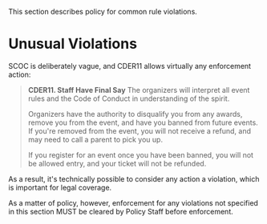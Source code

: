 This section describes policy for common rule violations.

# Unusual Violations

SCOC is deliberately vague, and CDER11 allows virtually any enforcement action:

> **CDER11. Staff Have Final Say**
> The organizers will interpret all event rules and the Code of Conduct in understanding of the spirit.
> 
> Organizers have the authority to disqualify you from any awards, remove you from the event, and have you banned from future events. If you're removed from the event, you will not receive a refund, and may need to call a parent to pick you up.
> 
> If you register for an event once you have been banned, you will not be allowed entry, and your ticket will not be refunded.

As a result, it's technically possible to consider any action a violation, which is important for legal coverage.

As a matter of policy, however, enforcement for any violations not specified in this section MUST be cleared by Policy Staff before enforcement.